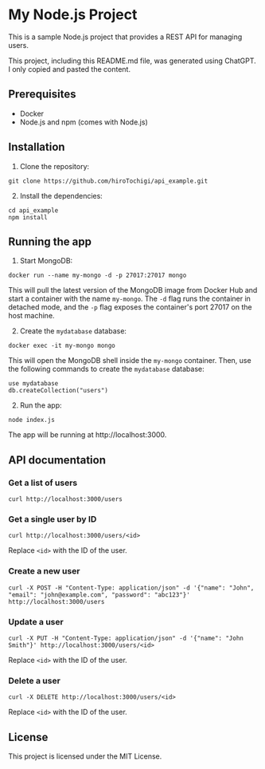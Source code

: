 # My Node.js Project

This is a sample Node.js project that provides a REST API for managing users.

This project, including this README.md file, was generated using ChatGPT. I only copied and pasted the content.

## Prerequisites

- Docker
- Node.js and npm (comes with Node.js)

## Installation

1. Clone the repository:

```
git clone https://github.com/hiroTochigi/api_example.git
```

2. Install the dependencies:

```
cd api_example
npm install
```

## Running the app

1. Start MongoDB:

```
docker run --name my-mongo -d -p 27017:27017 mongo
```

This will pull the latest version of the MongoDB image from Docker Hub and start a container with the name `my-mongo`. The `-d` flag runs the container in detached mode, and the `-p` flag exposes the container's port 27017 on the host machine.

2. Create the `mydatabase` database:

```
docker exec -it my-mongo mongo
```

This will open the MongoDB shell inside the `my-mongo` container. Then, use the following commands to create the `mydatabase` database:

```
use mydatabase
db.createCollection("users")
```

2. Run the app:

```
node index.js
```

The app will be running at http://localhost:3000.

## API documentation

### Get a list of users

```
curl http://localhost:3000/users
```

### Get a single user by ID

```
curl http://localhost:3000/users/<id>
```

Replace `<id>` with the ID of the user.

### Create a new user

```
curl -X POST -H "Content-Type: application/json" -d '{"name": "John", "email": "john@example.com", "password": "abc123"}' http://localhost:3000/users
```

### Update a user

```
curl -X PUT -H "Content-Type: application/json" -d '{"name": "John Smith"}' http://localhost:3000/users/<id>
```

Replace `<id>` with the ID of the user.

### Delete a user

```
curl -X DELETE http://localhost:3000/users/<id>
```

Replace `<id>` with the ID of the user.

## License

This project is licensed under the MIT License.
